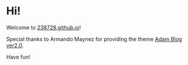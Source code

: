 # Hi!

Welcome to [238728.github.io](238728.github.io)!

Special thanks to Armando Maynez for providing the theme [Adam Blog ver2.0](http://jekyllthemes.org/themes/adam-blog-2/).

Have fun!
